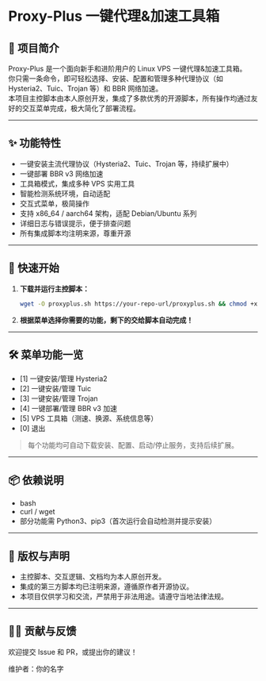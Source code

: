 # Proxy-Plus 一键代理&加速工具箱

## 🌟 项目简介

Proxy-Plus 是一个面向新手和进阶用户的 Linux VPS 一键代理&加速工具箱。  
你只需一条命令，即可轻松选择、安装、配置和管理多种代理协议（如 Hysteria2、Tuic、Trojan 等）和 BBR 网络加速。  
本项目主控脚本由本人原创开发，集成了多款优秀的开源脚本，所有操作均通过友好的交互菜单完成，极大简化了部署流程。

---

## ✨ 功能特性

- 一键安装主流代理协议（Hysteria2、Tuic、Trojan 等，持续扩展中）
- 一键部署 BBR v3 网络加速
- 工具箱模式，集成多种 VPS 实用工具
- 智能检测系统环境，自动适配
- 交互式菜单，极简操作
- 支持 x86_64 / aarch64 架构，适配 Debian/Ubuntu 系列
- 详细日志与错误提示，便于排查问题
- 所有集成脚本均注明来源，尊重开源

---

## 🚀 快速开始

1. **下载并运行主控脚本：**

   ```bash
   wget -O proxyplus.sh https://your-repo-url/proxyplus.sh && chmod +x proxyplus.sh && bash proxyplus.sh
   ```

2. **根据菜单选择你需要的功能，剩下的交给脚本自动完成！**

---

## 🛠️ 菜单功能一览

- [1] 一键安装/管理 Hysteria2
- [2] 一键安装/管理 Tuic
- [3] 一键安装/管理 Trojan
- [4] 一键部署/管理 BBR v3 加速
- [5] VPS 工具箱（测速、换源、系统信息等）
- [0] 退出

> 每个功能均可自动下载安装、配置、启动/停止服务，支持后续扩展。

---

## 📦 依赖说明

- bash
- curl / wget
- 部分功能需 Python3、pip3（首次运行会自动检测并提示安装）

---

## 📝 版权与声明

- 主控脚本、交互逻辑、文档均为本人原创开发。
- 集成的第三方脚本均已注明来源，遵循原作者开源协议。
- 本项目仅供学习和交流，严禁用于非法用途。请遵守当地法律法规。

---

## 🙋‍♂️ 贡献与反馈

欢迎提交 Issue 和 PR，或提出你的建议！

维护者：你的名字
